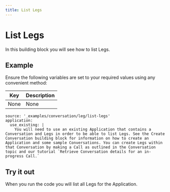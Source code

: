 ```yaml
---
title: List Legs
---
```


# List Legs

In this building block you will see how to list Legs.

## Example

Ensure the following variables are set to your required values using any convenient method:

Key | Description
-- | --
None | None

```building_blocks
source: '_examples/conversation/leg/list-legs'
application:
  use_existing: |
    You will need to use an existing Application that contains a Conversation and Legs in order to be able to list Legs. See the Create Conversation building block for information on how to create an Application and some sample Conversations. You can create Legs within that Conversation by making a Call as outlined in the Conversation topic and our tutorial `Retrieve Conversation details for an in-progress Call.`
```

## Try it out

When you run the code you will list all Legs for the Application.
